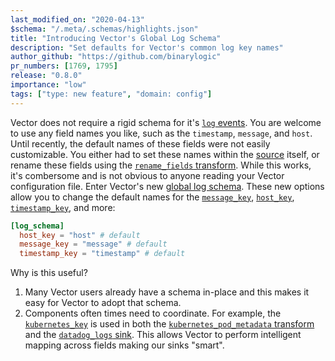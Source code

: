 ```yaml
---
last_modified_on: "2020-04-13"
$schema: "/.meta/.schemas/highlights.json"
title: "Introducing Vector's Global Log Schema"
description: "Set defaults for Vector's common log key names"
author_github: "https://github.com/binarylogic"
pr_numbers: [1769, 1795]
release: "0.8.0"
importance: "low"
tags: ["type: new feature", "domain: config"]
---
```


Vector does not require a rigid schema for it's [`log`
events][docs.data-model.log]. You are welcome to use any field names you like,
such as the `timestamp`, `message`, and `host`. Until recently, the
default names of these fields were not easily customizable. You either had to
set these names within the [source][docs.sources] itself, or rename these fields
using the [`rename_fields` transform][docs.transforms.rename_fields]. While this
works, it's combersome and is not obvious to anyone reading your Vector
configuration file. Enter Vector's new [global log
schema][docs.global-options#log_schema]. These new options allow you to change
the default names for the [`message_key`][docs.global-options#message_key],
[`host_key`][docs.global-options#host_key],
[`timestamp_key`][docs.global-options#host_key], and more:

```toml title="vector.toml"
[log_schema]
  host_key = "host" # default
  message_key = "message" # default
  timestamp_key = "timestamp" # default
```

Why is this useful?

1. Many Vector users already have a schema in-place and this makes it easy for
   Vector to adopt that schema.
2. Components often times need to coordinate. For example, the
   [`kubernetes_key`][docs.global-options#message_key] is used in both the
   [`kubernetes_pod_metadata` transform][docs.transforms.kubernetes_pod_metadata]
   and the [`datadog_logs` sink][docs.sinks.datadog_logs]. This allows Vector
   to perform intelligent mapping across fields making our sinks "smart".


[docs.data-model.log]: /docs/about/data-model/log/
[docs.global-options#host_key]: /docs/reference/global-options/#host_key
[docs.global-options#log_schema]: /docs/reference/global-options/#log_schema
[docs.global-options#message_key]: /docs/reference/global-options/#message_key
[docs.sinks.datadog_logs]: /docs/reference/sinks/datadog_logs/
[docs.sources]: /docs/reference/sources/
[docs.transforms.kubernetes_pod_metadata]: /docs/reference/transforms/kubernetes_pod_metadata/
[docs.transforms.rename_fields]: /docs/reference/transforms/rename_fields/
